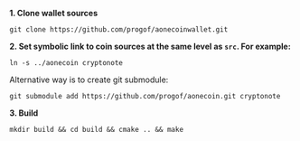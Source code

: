 **1. Clone wallet sources**

```
git clone https://github.com/progof/aonecoinwallet.git
```

**2. Set symbolic link to coin sources at the same level as `src`. For example:**

```
ln -s ../aonecoin cryptonote
```

Alternative way is to create git submodule:

```
git submodule add https://github.com/progof/aonecoin.git cryptonote
```

**3. Build**

```
mkdir build && cd build && cmake .. && make
```

